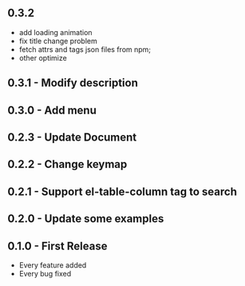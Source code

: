 ## 0.3.2
* add loading animation
* fix title change problem
* fetch attrs and tags json files from npm;
* other optimize

## 0.3.1 - Modify description

## 0.3.0 - Add menu

## 0.2.3 - Update Document

## 0.2.2 - Change keymap

## 0.2.1 - Support el-table-column tag to search

## 0.2.0 - Update some examples

## 0.1.0 - First Release
* Every feature added
* Every bug fixed
